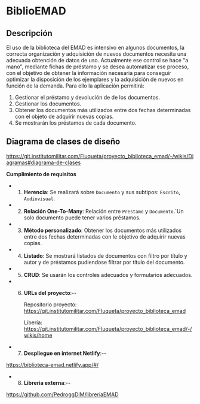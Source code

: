 # BiblioEMAD

## Descripción
El uso de la biblioteca del EMAD es intensivo en algunos documentos, la correcta organización y adquisición de nuevos documentos necesita una adecuada obtención de datos de uso.
Actualmente ese control se hace "a mano", mediante fichas de préstamo y se desea automatizar ese proceso, con el objetivo de obtener la información necesaria para conseguir optimizar la disposición de los ejemplares y la adquisición de nuevos en función de la demanda.
Para ello la aplicación permitirá:
1. Gestionar el préstamo y devolución de de los documentos. 
1. Gestionar los documentos.
1. Obtener los documentos más utilizados entre dos fechas determinadas con el objeto de adquirir nuevas copias.
1. Se mostrarán los préstamos de cada documento.


## Diagrama de clases de diseño

https://git.institutomilitar.com/Fluqueta/proyecto_biblioteca_emad/-/wikis/Diagramas#diagrama-de-clases

**Cumplimiento de requisitos**
- 1. **Herencia**: Se realizará sobre `Documento` y sus subtipos: `Escrito`, `Audiovisual`.
- 2. **Relación One-To-Many**: Relación entre `Prestamo` y `Documento`.`Un solo documento puede tener varios préstamos.
- 3. **Método personalizado**: Obtener los documentos más utilizados entre dos fechas determinadas con le objetivo de adquirir nuevas copias.
- 4. **Listado**: Se mostrará listados de documentos con filtro por título y autor y de préstamos pudiendose filtrar por título del documento.
- 5. **CRUD**: Se usarán los controles adecuados y formularios adecuados. 

- 6. **URLs del proyecto**:--

      Repositorio proyecto: https://git.institutomilitar.com/Fluqueta/proyecto_biblioteca_emad

      Libería: https://git.institutomilitar.com/Fluqueta/proyecto_biblioteca_emad/-/wikis/home

- 7. **Despliegue en internet Netlify**:--

https://biblioteca-emad.netlify.app/#/

- 8. **Libreria externa**:--

https://github.com/PedroggDIM/libreriaEMAD



